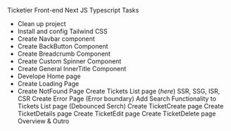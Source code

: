 Ticketier Front-end Next JS Typescript
Tasks

- Clean up project
- Install and config Tailwind CSS
- Create Navbar component
- Create BackButton Component
- Create Breadcrumb Component
- Create Custom Spinner Component
- Create General InnerTitle Component
- Develope Home page
- Create Loading Page
- Create NotFound Page
  Create Tickets List page (_here_)
  SSR, SSG, ISR, CSR
  Create Error Page (Error boundary)
  Add Search Functionality to Tickets List page (Debounced Serch)
  Create TicketCreate page
  Create TicketDetails page
  Create TicketEdit page
  Create TicketDelete page
  Overview & Outro
